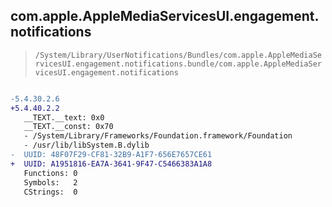 ## com.apple.AppleMediaServicesUI.engagement.notifications

> `/System/Library/UserNotifications/Bundles/com.apple.AppleMediaServicesUI.engagement.notifications.bundle/com.apple.AppleMediaServicesUI.engagement.notifications`

```diff

-5.4.30.2.6
+5.4.40.2.2
   __TEXT.__text: 0x0
   __TEXT.__const: 0x70
   - /System/Library/Frameworks/Foundation.framework/Foundation
   - /usr/lib/libSystem.B.dylib
-  UUID: 48F07F29-CF81-32B9-A1F7-656E7657CE61
+  UUID: A1951816-EA7A-3641-9F47-C5466383A1A8
   Functions: 0
   Symbols:   2
   CStrings:  0

```
